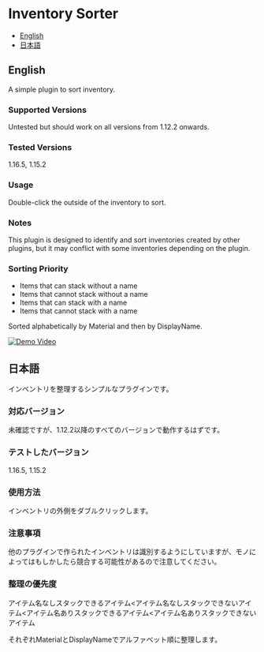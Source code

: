 # Inventory Sorter

- [English](#english)
- [日本語](#japanese)

## English

A simple plugin to sort inventory.

### Supported Versions

Untested but should work on all versions from 1.12.2 onwards.

### Tested Versions

1.16.5, 1.15.2

### Usage

Double-click the outside of the inventory to sort.

### Notes

This plugin is designed to identify and sort inventories created by other plugins, but it may conflict with some inventories depending on the plugin.

### Sorting Priority

- Items that can stack without a name
- Items that cannot stack without a name
- Items that can stack with a name
- Items that cannot stack with a name

Sorted alphabetically by Material and then by DisplayName.

[![Demo Video](https://img.youtube.com/vi/IPRliX64XKY/maxresdefault.jpg)](https://www.youtube.com/watch?v=IPRliX64XKY)

## 日本語

インベントリを整理するシンプルなプラグインです。

### 対応バージョン

未確認ですが、1.12.2以降のすべてのバージョンで動作するはずです。

### テストしたバージョン

1.16.5, 1.15.2

### 使用方法

インベントリの外側をダブルクリックします。

### 注意事項

他のプラグインで作られたインベントリは識別するようにしていますが、モノによってはもしかしたら競合する可能性があるので注意してください。

### 整理の優先度

アイテム名なしスタックできるアイテム<アイテム名なしスタックできないアイテム<アイテム名ありスタックできるアイテム<アイテム名ありスタックできないアイテム

それぞれMaterialとDisplayNameでアルファベット順に整理します。
